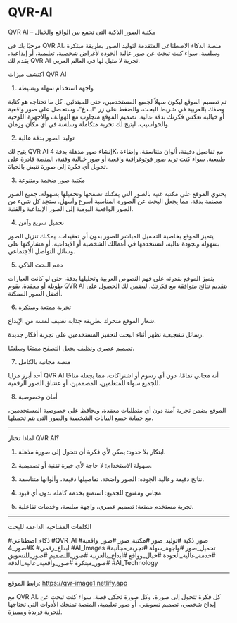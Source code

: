# QVR-AI

QVR AI – مكتبة الصور الذكية التي تجمع بين الواقع والخيال

مرحبًا بك في QVR AI، منصة الذكاء الاصطناعي المتقدمة لتوليد الصور بطريقة مبتكرة وسلسة. سواء كنت تبحث عن صور عالية الجودة لأغراض شخصية، تعليمية، أو إبداعية، يقدم لك QVR AI تجربة لا مثيل لها في العالم العربي.

اكتشف ميزات QVR AI

1. واجهة استخدام سهلة وبسيطة

تم تصميم الموقع ليكون سهلاً لجميع المستخدمين، حتى للمبتدئين. كل ما تحتاجه هو كتابة وصفك بالعربية في شريط البحث، والضغط على زر “ابـدع”، وستحصل على صور واقعية أو خيالية تعكس فكرتك بدقة عالية. تصميم الموقع متجاوب مع الهواتف والأجهزة اللوحية والحواسيب، ليتيح لك تجربة متكاملة وسلسة في أي مكان وزمان.

2. توليد الصور بدقة عالية

يتيح لك QVR AI إنشاء صور مذهلة بدقة 4K، مع تفاصيل دقيقة، ألوان متناسقة، وإضاءة طبيعية. سواء كنت تريد صور فوتوغرافية واقعية أو صور خيالية وفنية، المنصة قادرة على تحويل أي فكرة إلى صورة تنبض بالحياة.

3. مكتبة صور ضخمة ومتنوعة

يحتوي الموقع على مكتبة غنية بالصور التي يمكنك تصفحها وتحميلها بسهولة. جميع الصور مصنفة بدقة، مما يجعل البحث عن الصورة المناسبة أسرع وأسهل. ستجد كل شيء من الصور الواقعية اليومية إلى الصور الإبداعية والفنية.

4. تحميل سريع وآمن

يتميز الموقع بخاصية التحميل المباشر للصور بدون أي تعقيدات. يمكنك تنزيل الصور بسهولة وبجودة عالية، لتستخدمها في أعمالك الشخصية أو الإبداعية، أو مشاركتها على وسائل التواصل الاجتماعي.

5. دعم البحث الذكي

يتميز الموقع بقدرته على فهم النصوص العربية وتحليلها بدقة، حتى لو كانت العبارات طويلة أو معقدة. يقوم QVR AI بتقديم نتائج متوافقة مع فكرتك، ليضمن لك الحصول على أفضل الصور الممكنة.

6. تجربة ممتعة ومبتكرة

شعار الموقع متحرك بطريقة جذابة تضيف لمسة من الإبداع.

رسائل تشجيعية تظهر أثناء البحث لتحفيز المستخدمين على تجربة أفكار جديدة.

تصميم عصري ونظيف يجعل التصفح ممتعًا وسلسًا.


7. منصة مجانية بالكامل

أحد أبرز مزايا QVR AI أنه مجاني تمامًا، دون أي رسوم أو اشتراكات، مما يجعله متاحًا للجميع سواء للمتعلمين، المصممين، أو عشاق الصور الرقمية.

8. أمان وخصوصية

الموقع يضمن تجربة آمنة دون أي متطلبات معقدة، ويحافظ على خصوصية المستخدمين، مع حماية جميع البيانات الشخصية والصور التي يتم تحميلها.


---

لماذا تختار QVR AI؟

1. ابتكار بلا حدود: يمكن لأي فكرة أن تتحول إلى صورة مذهلة.


2. سهولة الاستخدام: لا حاجة لأي خبرة تقنية أو تصميمية.


3. نتائج دقيقة وعالية الجودة: الصور واضحة، تفاصيلها دقيقة، وألوانها متناسقة.


4. مجاني ومفتوح للجميع: استمتع بخدمة كاملة بدون أي قيود.


5. تجربة مستخدم ممتعة: تصميم عصري، واجهة سلسة، وخدمات تفاعلية.




---

الكلمات المفتاحية الداعمة للبحث

#ذكاء_اصطناعي #QVR_AI #صور_ذكية #توليد_صور #مكتبة_صور #صور_واقعية #صور_4K #ابداع_رقمي #AI_Images #تحميل_صور #واجهة_سهلة #تجربة_مجانية #خدمة_عالية_الجودة #خيال_وواقع #ابداع_بالعربية #صور_للتصميم #صور_للتسويق #صور_مبتكرة #صور_واقعية_عالية_الدقة #AI_Technology


---

رابط الموقع: https://qvr-image1.netlify.app

مع QVR AI، كل فكرة تتحول إلى صورة، وكل صورة تحكي قصة. سواء كنت تبحث عن إبداع شخصي، تصميم تسويقي، أو صور تعليمية، المنصة تمنحك الأدوات التي تحتاجها لتجربة فريدة ومميزة.

